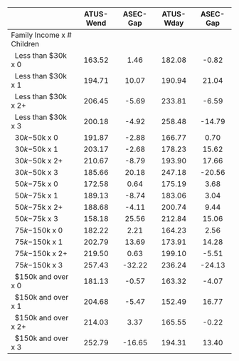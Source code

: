 
|                      |    ATUS-Wend |     ASEC-Gap |    ATUS-Wday |     ASEC-Gap |
| -------------------- | :----------: | :----------: | :----------: | :----------: |
| Family Income x # Children |              |              |              |              |
| &nbsp;&nbsp;Less than $30k x 0 |       163.52 |         1.46 |       182.08 |        -0.82 |
| &nbsp;&nbsp;Less than $30k x 1 |       194.71 |        10.07 |       190.94 |        21.04 |
| &nbsp;&nbsp;Less than $30k x 2+ |       206.45 |        -5.69 |       233.81 |        -6.59 |
| &nbsp;&nbsp;Less than $30k x 3 |       200.18 |        -4.92 |       258.48 |       -14.79 |
| &nbsp;&nbsp;$30k-$50k x 0 |       191.87 |        -2.88 |       166.77 |         0.70 |
| &nbsp;&nbsp;$30k-$50k x 1 |       203.17 |        -2.68 |       178.23 |        15.62 |
| &nbsp;&nbsp;$30k-$50k x 2+ |       210.67 |        -8.79 |       193.90 |        17.66 |
| &nbsp;&nbsp;$30k-$50k x 3 |       185.66 |        20.18 |       247.18 |       -20.56 |
| &nbsp;&nbsp;$50k-$75k x 0 |       172.58 |         0.64 |       175.19 |         3.68 |
| &nbsp;&nbsp;$50k-$75k x 1 |       189.13 |        -8.74 |       183.06 |         3.04 |
| &nbsp;&nbsp;$50k-$75k x 2+ |       188.68 |        -4.11 |       200.74 |         9.44 |
| &nbsp;&nbsp;$50k-$75k x 3 |       158.18 |        25.56 |       212.84 |        15.06 |
| &nbsp;&nbsp;$75k-$150k x 0 |       182.22 |         2.21 |       164.23 |         2.56 |
| &nbsp;&nbsp;$75k-$150k x 1 |       202.79 |        13.69 |       173.91 |        14.28 |
| &nbsp;&nbsp;$75k-$150k x 2+ |       219.50 |         0.63 |       199.10 |        -5.51 |
| &nbsp;&nbsp;$75k-$150k x 3 |       257.43 |       -32.22 |       236.24 |       -24.13 |
| &nbsp;&nbsp;$150k and over x 0 |       181.13 |        -0.57 |       163.32 |        -4.07 |
| &nbsp;&nbsp;$150k and over x 1 |       204.68 |        -5.47 |       152.49 |        16.77 |
| &nbsp;&nbsp;$150k and over x 2+ |       214.03 |         3.37 |       165.55 |        -0.22 |
| &nbsp;&nbsp;$150k and over x 3 |       252.79 |       -16.65 |       194.31 |        13.40 |

